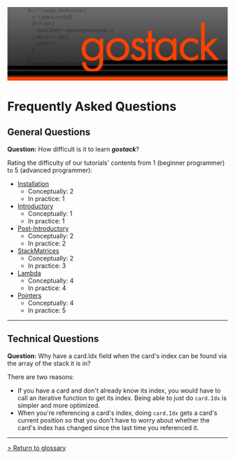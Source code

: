 ![Banner](../images/gostack_Smaller.png)

<h1>Frequently Asked Questions</h1>

<h2>General Questions</h2>

 **Question:** How difficult is it to learn ***gostack***?

 Rating the difficulty of our tutorials' contents from 1 (beginner programmer) to 5 (advanced programmer):
 * [Installation](installationTutorial.md)
   * Conceptually: 2
   * In practice: 1
 * [Introductory](introductionTutorial.md)
   * Conceptually: 1
   * In practice: 1
 * [Post-Introductory](postIntroductionTutorial.md)
   * Conceptually: 2
   * In practice: 2
 * [StackMatrices](matricesTutorial.md)
   * Conceptually: 2
   * In practice: 3
 * [Lambda](lambdaTutorial.md)
   * Conceptually: 4
   * In practice: 4
 * [Pointers](pointersTutorial.md)
   * Conceptually: 4
   * In practice: 5

---

<h2>Technical Questions</h2>

 **Question:** Why have a card.Idx field when the card's index can be found via the array of the stack it is in?

 There are two reasons:

 * If you have a card and don't already know its index, you would have to call an iterative function to get its index.  Being able to just do `card.Idx` is simpler and more optimized.
 * When you're referencing a card's index, doing `card.Idx` gets a card's current position so that you don't have to worry about whether the card's index has changed since the last time you referenced it.

 ---

 [> Return to glossary](../README.md)